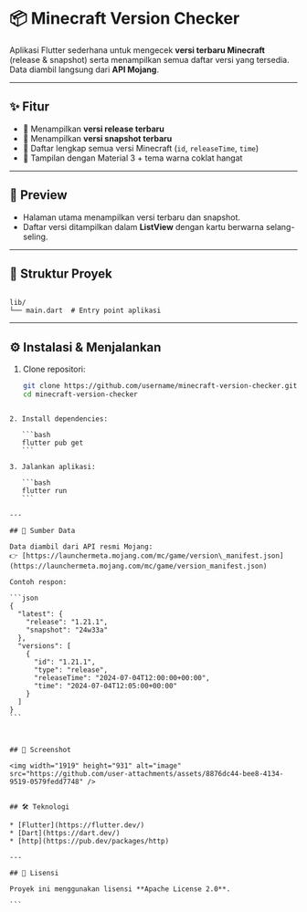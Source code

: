 # 📦 Minecraft Version Checker

Aplikasi Flutter sederhana untuk mengecek **versi terbaru Minecraft** (release & snapshot) serta menampilkan semua daftar versi yang tersedia. Data diambil langsung dari **API Mojang**.

---

## ✨ Fitur
- 🔎 Menampilkan **versi release terbaru**
- 🧪 Menampilkan **versi snapshot terbaru**
- 📜 Daftar lengkap semua versi Minecraft (`id`, `releaseTime`, `time`)
- 🎨 Tampilan dengan Material 3 + tema warna coklat hangat

---

## 🚀 Preview
- Halaman utama menampilkan versi terbaru dan snapshot.
- Daftar versi ditampilkan dalam **ListView** dengan kartu berwarna selang-seling.

---

## 📂 Struktur Proyek
```

lib/
└── main.dart  # Entry point aplikasi

````

---

## ⚙️ Instalasi & Menjalankan

1. Clone repositori:
   ```bash
   git clone https://github.com/username/minecraft-version-checker.git
   cd minecraft-version-checker
````

2. Install dependencies:

   ```bash
   flutter pub get
   ```

3. Jalankan aplikasi:

   ```bash
   flutter run
   ```

---

## 📡 Sumber Data

Data diambil dari API resmi Mojang:
👉 [https://launchermeta.mojang.com/mc/game/version\_manifest.json](https://launchermeta.mojang.com/mc/game/version_manifest.json)

Contoh respon:

```json
{
  "latest": {
    "release": "1.21.1",
    "snapshot": "24w33a"
  },
  "versions": [
    {
      "id": "1.21.1",
      "type": "release",
      "releaseTime": "2024-07-04T12:00:00+00:00",
      "time": "2024-07-04T12:05:00+00:00"
    }
  ]
}
```



## 📸 Screenshot

<img width="1919" height="931" alt="image" src="https://github.com/user-attachments/assets/8876dc44-bee8-4134-9519-0579fedd7748" />


## 🛠️ Teknologi

* [Flutter](https://flutter.dev/)
* [Dart](https://dart.dev/)
* [http](https://pub.dev/packages/http)

---

## 📜 Lisensi

Proyek ini menggunakan lisensi **Apache License 2.0**.

```
